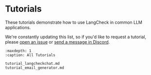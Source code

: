 # Tutorials

These tutorials demonstrate how to use LangCheck in common LLM applications.

We're constantly updating this list, so if you'd like to request a tutorial, please [open an issue](https://github.com/citadel-ai/langcheck/issues) or [send a message in Discord](https://discord.com/invite/Bkndx9RXqw).

```{toctree}
:maxdepth: 1
:caption: All Tutorials

tutorial_langcheckchat.md
tutorial_email_generator.md
```